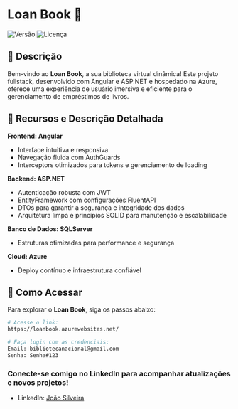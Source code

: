 # Loan Book 🚀

![Versão](https://img.shields.io/badge/version-1.0.0-blue)
![Licença](https://img.shields.io/badge/license-MIT-green)

## 📝 Descrição

Bem-vindo ao **Loan Book**, a sua biblioteca virtual dinâmica! Este projeto fullstack, desenvolvido com Angular e ASP.NET e hospedado na Azure, oferece uma experiência de usuário imersiva e eficiente para o gerenciamento de empréstimos de livros.

## 🎯 Recursos e Descrição Detalhada

**Frontend: Angular**
- Interface intuitiva e responsiva
- Navegação fluida com AuthGuards
- Interceptors otimizados para tokens e gerenciamento de loading

**Backend: ASP.NET**
- Autenticação robusta com JWT
- EntityFramework com configurações FluentAPI
- DTOs para garantir a segurança e integridade dos dados
- Arquitetura limpa e princípios SOLID para manutenção e escalabilidade

**Banco de Dados: SQLServer**
- Estruturas otimizadas para performance e segurança

**Cloud: Azure**
- Deploy contínuo e infraestrutura confiável

## 🚀 Como Acessar

Para explorar o **Loan Book**, siga os passos abaixo:

```bash
# Acesse o link:
https://loanbook.azurewebsites.net/

# Faça login com as credenciais:
Email: bibliotecanacional@gmail.com
Senha: Senha#123
```
### Conecte-se comigo no LinkedIn para acompanhar atualizações e novos projetos!
- LinkedIn: [João Silveira](https://www.linkedin.com/in/this-joao/)

